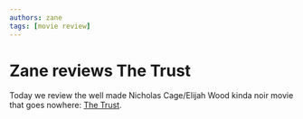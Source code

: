 ```yaml
---
authors: zane
tags: [movie review]
---
```

# Zane reviews The Trust

Today we review the well made Nicholas Cage/Elijah Wood kinda noir movie that goes nowhere: [The Trust](/docs/movie-reviews/trust-the).